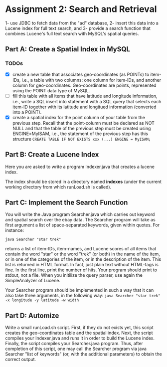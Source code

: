 # Assignment 2: Search and Retrieval

1- use JDBC to fetch data from the "ad" database,
2- insert this data into a Lucene index for full text search, and
3- provide a search function that combines Lucene's full text search with MySQL's spatial queries.

## Part A: Create a Spatial Index in MySQL

### TODOs

- [x] create a new table that associates geo-coordinates (as POINTs) to item-IDs, i.e., a table with two columns: one column for item-IDs, and another column for geo-coordinates. Geo-coordinates are points, represented using the POINT data type of MySQL.
- [ ] fill this table with all items that have latitude and longitude information, i.e., write a SQL insert into statement with a SQL query that selects each item-ID together with its latitude and longitued information (converted into a POINT).
- [x] create a spatial index for the point column of your table from the previous step. Recall that the point-column must be declared as NOT NULL and that the table of the previous step must be created using ENGINE=MyISAM, i.e., the statement of the previous step has this structure
` CREATE TABLE IF NOT EXISTS xxx (...) ENGINE = MyISAM; `

## Part B: Create a Lucene Index

Here you are asked to write a program Indexer.java that creates a lucene index.

The index should be stored in a directory named **indexes** (under the current working directory from which runLoad.sh is called).


## Part C: Implement the Search Function

You will write the Java program Searcher.java which carries out keyword and spatial search over the ebay data. The Searcher program will take as first argument a list of space-separated keywords, given within quotes. For instance:

` java Searcher "star trek" `

returns a list of item-IDs, item-names, and Lucene scores of all items that contain the word "star" or the word "trek" (or both) in the name of the item, or in one of the categories of the item, or in the description of the item. This list is returned in HTML format. In fact, just plain text without HTML-tags is fine. In the first line, print the number of hits. Your program should print to stdout, not a file. When you initilize the query parser, use again the SimpleAnalyzer of Lucene.

Your Searcher program should be implemented in such a way that it can also take three arguments, in the following way:
` java Searcher "star trek" -x longitude -y latitude -w width `



## Part D: Automize

Write a small runLoad.sh script. First, if they do not exists yet, this script creates the geo-coordinates table and the spatial index. Next, the script compiles your Indexer.java and runs it in order to build the Lucene index. Finally, the script compiles your Searcher.java program. Thus, after completion of this script, one may call the Searcher program via java Searcher "list of keywords" (or, with the additional parameters) to obtain the correct output.
